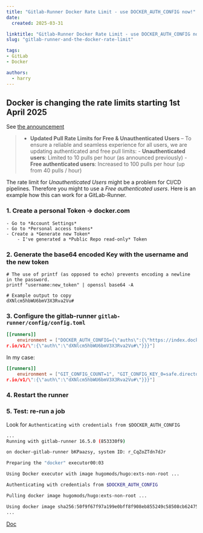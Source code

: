 ```yaml
---
title: "Gitlab-Runner Docker Rate Limit - use DOCKER_AUTH_CONFIG now!"
date:
  created: 2025-03-31

linktitle: "Gitlab-Runner Docker Rate Limit - use DOCKER_AUTH_CONFIG now!"
slug: "gitlab-runner-and-the-docker-rate-limit"

tags:
- GitLab
- Docker

authors:
  - harry
---
```

## Docker is changing the rate limits starting 1st April 2025

See [the announcement](https://www.docker.com/blog/revisiting-docker-hub-policies-prioritizing-developer-experience/)

> - **Updated Pull Rate Limits for Free & Unauthenticated Users** – To ensure a reliable and seamless experience for all users, we are updating authenticated and free pull limits:
    - **Unauthenticated users**: Limited to 10 pulls per hour (as announced previously)
    - **Free authenticated users**: Increased to 100 pulls per hour (up from 40 pulls / hour)

<!-- more -->
The rate limit for *Unauthenticated Users* might be a problem for CI/CD pipelines. Therefore you might to use a  *Free authenticated users*. Here is an example how this can work for a GitLab-Runner.
### 1. Create a personal Token -> docker.com
	- Go to *Account Settings*
	- Go to *Personal access tokens*
	- Create a *Generate new Token*
		- I've generated a *Public Repo read-only* Token
### 2. Generate the base64 encoded Key with the username and the new token

```shell
# The use of printf (as opposed to echo) prevents encoding a newline in the password.
printf "username:new_token" | openssl base64 -A

# Example output to copy
dXNlcm5hbWU6bmV3X3Rva2Vu#
```

### 3. Configure the gitlab-runner `gitlab-runner/config/config.toml`

```toml
[[runners]]
	environment = ["DOCKER_AUTH_CONFIG={\"auths\":{\"https://index.docke
r.io/v1/\":{\"auth\":\"dXNlcm5hbWU6bmV3X3Rva2Vu#\"}}}"]
```

In my case:
```toml
[[runners]]
	environment = ["GIT_CONFIG_COUNT=1", "GIT_CONFIG_KEY_0=safe.directory", "GIT_CONFIG_VALUE_0=*", "DOCKER_AUTH_CONFIG={\"auths\":{\"https://index.docke
r.io/v1/\":{\"auth\":\"dXNlcm5hbWU6bmV3X3Rva2Vu#\"}}}"]
```

### 4. Restart the runner
### 5. Test: re-run a job

Look for `Authenticating with credentials from $DOCKER_AUTH_CONFIG`

```sh
...
Running with gitlab-runner 16.5.0 (853330f9)

on docker-gitlab-runner bKPaazsy, system ID: r_CqZoZTdn7dJr

Preparing the "docker" executor00:03

Using Docker executor with image hugomods/hugo:exts-non-root ...

Authenticating with credentials from $DOCKER_AUTH_CONFIG

Pulling docker image hugomods/hugo:exts-non-root ...

Using docker image sha256:50f9f67f97a199e0bff8f908eb855249c58508cb6247545c784b85d3e7958768 for hugomods/hugo:exts-non-root with digest hugomods/hugo@sha256:6db28d013944a8fa0916fa5d61abec5d71203993a1907813ae77890133bdbab6
...
```

[Doc](https://docs.gitlab.com/ci/docker/using_docker_images/)
